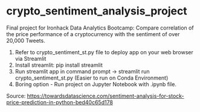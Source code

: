 # crypto_sentiment_analysis_project
Final project for Ironhack Data Analytics Bootcamp: Compare correlation of the price performance of a cryptocurrency with the sentiment of over 20,000 Tweets. 

1. Refer to crypto_sentiment_st.py file to deploy app on your web browser via Streamlit
2. Install streamlit: pip install streamlit 
3. Run streamlit app in command prompt -> streamlit run crypto_sentiment_st.py (Easier to run on Conda Environment) 
4. Boring option - Run project on Jupyter Notebook with .ipynb file.

Source: https://towardsdatascience.com/sentiment-analysis-for-stock-price-prediction-in-python-bed40c65d178
